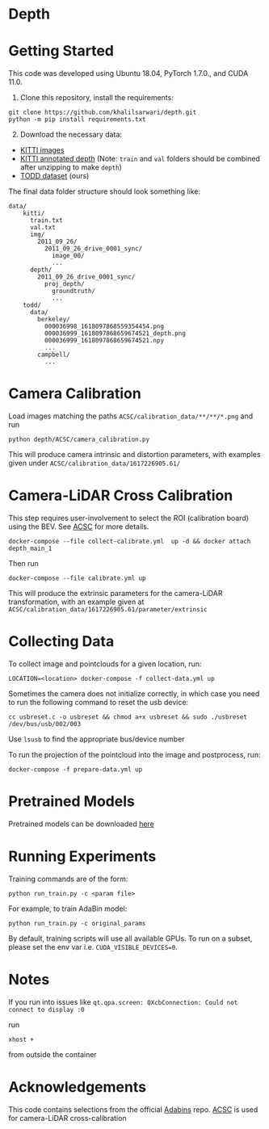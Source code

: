 # Depth

# Getting Started
This code was developed using Ubuntu 18.04, PyTorch 1.7.0., and CUDA 11.0.

1. Clone this repository, install the requirements:
```
git clone https://github.com/khalilsarwari/depth.git
python -m pip install requirements.txt
```
2. Download the necessary data:
- [KITTI images](http://www.cvlibs.net/download.php?file=raw_data_downloader.zip)
- [KITTI annotated depth](http://www.cvlibs.net/download.php?file=data_depth_annotated.zip) (Note: `train` and `val` folders should be combined after unzipping to make `depth`)
- [TODD dataset](https://drive.google.com/drive/folders/11TMkt_pd2vhKRXAJx71cewwaFsw9Z_-c?usp=sharing) (ours)

The final data folder structure should look something like:
```
data/
    kitti/
      train.txt
      val.txt
      img/
        2011_09_26/
          2011_09_26_drive_0001_sync/
            image_00/
            ...
      depth/
        2011_09_26_drive_0001_sync/
          proj_depth/
            groundtruth/
            ...
    todd/
      data/
        berkeley/
          000036998_1618097868559354454.png
          000036999_1618097868659674521_depth.png
          000036999_1618097868659674521.npy
          ...
        campbell/
          ...
```
# Camera Calibration
Load images matching the paths `ACSC/calibration_data/**/**/*.png` and run

```
python depth/ACSC/camera_calibration.py
```
This will produce camera intrinsic and distortion parameters, with examples given under `ACSC/calibration_data/1617226905.61/`

# Camera-LiDAR Cross Calibration
This step requires user-involvement to select the ROI (calibration board) using the BEV.
See [ACSC](https://github.com/HViktorTsoi/ACSC) for more details.

```
docker-compose --file collect-calibrate.yml  up -d && docker attach depth_main_1
```

Then run

```
docker-compose --file calibrate.yml up
```
This will produce the extrinsic parameters for the camera-LiDAR transformation, with an example given at `ACSC/calibration_data/1617226905.61/parameter/extrinsic`

# Collecting Data
To collect image and pointclouds for a given location, run:

```
LOCATION=<location> docker-compose -f collect-data.yml up
```

Sometimes the camera does not initialize correctly, in which case you need to run the following command to reset the usb device:
```
cc usbreset.c -o usbreset && chmod a+x usbreset && sudo ./usbreset /dev/bus/usb/002/003
```
Use `lsusb` to find the appropriate bus/device number

To run the projection of the pointcloud into the image and postprocess, run:

```
docker-compose -f prepare-data.yml up
```

# Pretrained Models
Pretrained models can be downloaded [here](https://drive.google.com/drive/folders/1bJ0TH2E_Cl5HKxTum9ajKWPomBIVvd0y?usp=sharing)

# Running Experiments

Training commands are of the form:
```
python run_train.py -c <param file>
```

For example, to train AdaBin model:
```
python run_train.py -c original_params
```

By default, training scripts will use all available GPUs. To run on a subset, please set the env var i.e. `CUDA_VISIBLE_DEVICES=0`.

# Notes

If you run into issues like `qt.qpa.screen: QXcbConnection: Could not connect to display :0`

run 

`xhost +`

from outside the container

# Acknowledgements

This code contains selections from the official [Adabins](https://github.com/shariqfarooq123/AdaBins) repo.
[ACSC](https://github.com/HViktorTsoi/ACSC) is used for camera-LiDAR cross-calibration
